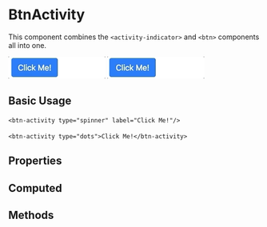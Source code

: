 # BtnActivity

This component combines the `<activity-indicator>` and `<btn>` components all into one.

![Autofill Usage](./screenshots/dots.gif)
![Autofill Usage](./screenshots/spinner.gif)

## Basic Usage
    <btn-activity type="spinner" label="Click Me!"/>

    <btn-activity type="dots">Click Me!</btn-activity>

## Properties


## Computed


## Methods
